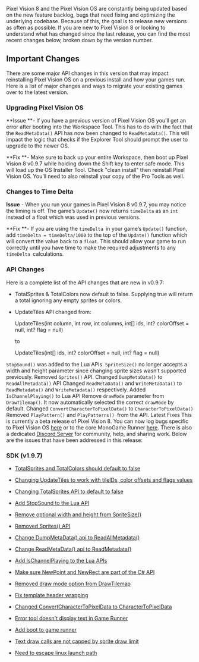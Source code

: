 Pixel Vision 8 and the Pixel Vision OS are constantly being updated based on the new feature backlog, bugs that need fixing and optimizing the underlying codebase. Because of this, the goal is to release new versions as often as possible. If you are new to Pixel Vision 8 or looking to understand what has changed since the last release, you can find the most recent changes below, broken down by the version number.

## Important Changes

There are some major API changes in this version that may impact reinstalling Pixel Vision OS on a previous install and how your games run. Here is a list of major changes and ways to migrate your existing games over to the latest version.

### Upgrading Pixel Vision OS

**Issue **- If you have a previous version of Pixel Vision OS you’ll get an error after booting into the Workspace Tool. This has to do with the fact that the `ReadMetaData()` API has now been changed to `ReadMetadata()`. This will impact the logic that checks if the Explorer Tool should prompt the user to upgrade to the newer OS.

**Fix **- Make sure to back up your entire Workspace, then boot up Pixel Vision 8 v0.9.7 while holding down the Shift key to enter safe mode. This will load up the OS Installer Tool. Check "clean install" then reinstall Pixel Vision OS. You’ll need to also reinstall your copy of the Pro Tools as well.

### Changes to Time Delta

**Issue** - When you run your games in Pixel Vision 8 v0.9.7, you may notice the timing is off. The game’s `Update()` now returns `timeDelta` as an `int` instead of a float which was used in previous versions.

**Fix **- If you are using the `timeDelta `in your game’s `Update()` function, add `timeDelta = timeDelta/1000` to the top of the `Update()` function which will convert the value back to a `float`. This should allow your game to run correctly until you have time to make the required adjustments to any `timeDelta `calculations.

### API Changes

Here is a complete list of the API changes that are new in v0.9.7:

* TotalSprites & TotalColors now default to false. Supplying true will return a total ignoring any empty sprites or colors.

* UpdateTiles API changed from:

    UpdateTiles(int column, int row, int columns, int[] ids, int? colorOffset = null, int? flag = null)

	to

    UpdateTiles(int[] ids, int? colorOffset = null, int? flag = null)

`StopSound()` was added to the Lua APIs.
`SpriteSize()` no longer accepts a width and height parameter since changing sprite sizes wasn’t supported previously.
Removed `Sprites()` API.
Changed `DumpMetaData()` to  `ReadAllMetadata()` API
Changed `ReadMetaData()` and `WriteMetaData()` to `ReadMetadata()` and `WriteMetadata()` respectively.
Added `IsChannelPlaying()` to Lua API
Remove `drawMode` parameter from `DrawTilemap()`. It now automatically selected the correct `drawMode` by default.
Changed `ConvertCharacterToPixelData()` to `CharacterToPixelData()`
Removed `PlayPattern()` and `PlayPatterns() `from the API.
Latest Fixes
This is currently a beta release of Pixel Vision 8. You can now log bugs specific to Pixel Vision OS [here](https://github.com/PixelVision8/PixelVisionOS/issues) or to the core MonoGame Runner [here](https://github.com/PixelVision8/MonoGameRunner/issues). There is also a dedicated [Discord Server](https://discord.gg/pixelvision8) for community, help, and sharing work. Below are the issues that have been addressed in this release:

### SDK (v1.9.7)

* [TotalSprites and TotalColors should default to false](https://github.com/PixelVision8/PixelVisionRunner/issues/94)

* [Changing UpdateTiles to work with tileIDs, color offsets and flags values](https://github.com/PixelVision8/PixelVisionRunner/issues/90)

* [Changing TotalSprites API to default to false](https://github.com/PixelVision8/PixelVisionRunner/issues/89) 

* [Add StopSound to the Lua API](https://github.com/PixelVision8/PixelVisionRunner/issues/87)

* [Remove optional width and height from SpriteSize()](https://github.com/PixelVision8/PixelVisionRunner/issues/86)

* [Removed Sprites() API](https://github.com/PixelVision8/PixelVisionRunner/issues/85)

* [Change DumpMetaData() api to ReadAllMetadata()](https://github.com/PixelVision8/PixelVisionRunner/issues/81)

* [Change ReadMetaData() api to ReadMetadata()](https://github.com/PixelVision8/PixelVisionRunner/issues/79)

* [Add IsChannelPlaying to the Lua APIs](https://github.com/PixelVision8/PixelVisionRunner/issues/76)

* [Make sure NewPoint and NewRect are part of the C# API](https://github.com/PixelVision8/PixelVisionRunner/issues/75)

* [Removed draw mode option from DrawTilemap](https://github.com/PixelVision8/PixelVisionRunner/issues/74)

* [Fix template header wrapping](https://github.com/PixelVision8/PixelVisionRunner/issues/73)

* [Changed ConvertCharacterToPixelData to CharacterToPixelData](https://github.com/PixelVision8/PixelVisionRunner/issues/72)

* [Error tool doesn't display text in Game Runner](https://github.com/PixelVision8/PixelVisionRunner/issues/70)

* [Add boot to game runner](https://github.com/PixelVision8/PixelVisionRunner/issues/69)

* [Text draw calls are not capped by sprite draw limit](https://github.com/PixelVision8/PixelVisionRunner/issues/68)

* [Need to escape linux launch path](https://github.com/PixelVision8/PixelVisionRunner/issues/49)

